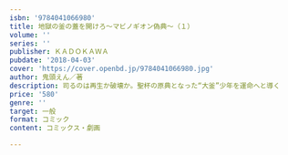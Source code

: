 ```yaml
---
isbn: '9784041066980'
title: 地獄の釜の蓋を開けろ～マビノギオン偽典～（１）
volume: ''
series: ''
publisher: ＫＡＤＯＫＡＷＡ
pubdate: '2018-04-03'
cover: 'https://cover.openbd.jp/9784041066980.jpg'
author: 鬼頭えん／著
description: 司るのは再生か破壊か。聖杯の原典となった“大釜”少年を運命へと導く
price: '580'
genre: ''
target: 一般
format: コミック
content: コミックス・劇画

---
```

